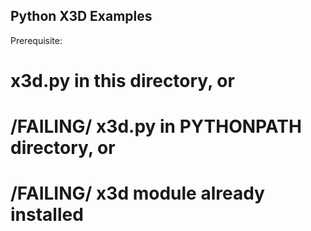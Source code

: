 ## Python X3D Examples

Prerequisite:
# x3d.py in this directory, or
# /FAILING/ x3d.py in PYTHONPATH directory, or
# /FAILING/ x3d module already installed
